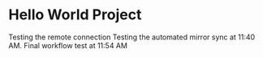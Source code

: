 # Hello World Project
Testing the remote connection
Testing the automated mirror sync at 11:40 AM.
Final workflow test at 11:54 AM
